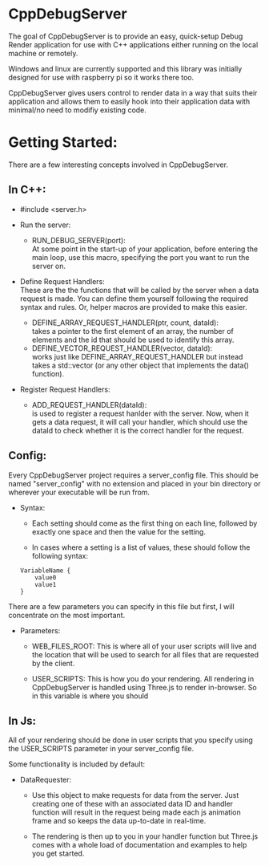 # CppDebugServer
 
The goal of CppDebugServer is to provide an easy, quick-setup Debug Render application for use with C++ applications either running on the local machine or remotely.

Windows and linux are currently supported and this library was initially designed for use with raspberry pi so it works there too.

CppDebugServer gives users control to render data in a way that suits their application and allows them to easily hook into their application data with minimal/no need to modifiy existing code. 

# Getting Started:

There are a few interesting concepts involved in CppDebugServer.
## In C++:
* #include <server.h>

* Run the server: <br/>
    * RUN_DEBUG_SERVER(port): <br/>
    At some point in the start-up of your application, before entering the main loop, use this macro, specifying the port you want to run the server on.

* Define Request Handlers: <br/>
These are the the functions that will be called by the server when a data request is made. You can define them yourself following the required syntax and rules. Or, helper macros are provided to make this easier.
     * DEFINE_ARRAY_REQUEST_HANDLER(ptr, count, dataId): <br/> 
     takes a pointer to the first element of an array, the number of elements and the id that should be used to identify this array.
     * DEFINE_VECTOR_REQUEST_HANDLER(vector, dataId): <br/> 
     works just like DEFINE_ARRAY_REQUEST_HANDLER but instead takes a std::vector (or any other object that implements the data() function).

* Register Request Handlers: <br/>
     * ADD_REQUEST_HANDLER(dataId): <br/>
     is used to register a request hanlder with the server. Now, when it gets a data request, it will call your handler, which should use the dataId to check whether it is the correct handler for the request.

## Config: 
Every CppDebugServer project requires a server_config file.
This should be named "server_config" with no extension and placed in your bin directory or wherever your executable will be run from.
    
* Syntax:
    * Each setting should come as the first thing on each line, followed by exactly one space and then the value for the setting.

    * In cases where a setting is a list of values, these should follow the following syntax: <br />
     ```
     VariableName {
         value0
         value1
     }
     ```

There are a few parameters you can specify in this file but first, I will concentrate on the most important.
* Parameters:

    * WEB_FILES_ROOT: This is where all of your user scripts will live and the location that will be used to search for all files that are requested by the client.

    * USER_SCRIPTS: This is how you do your rendering. All rendering in CppDebugServer is handled using Three.js to render in-browser. So in this variable is where you should

## In Js:
All of your rendering should be done in user scripts that you specify using the USER_SCRIPTS parameter in your server_config file.

Some functionality is included by default:

* DataRequester:
    * Use this object to make requests for data from the server.
    Just creating one of these with an associated data ID and handler function will result in the request being made each js animation frame and so keeps the data up-to-date in real-time.

    * The rendering is then up to you in your handler function but Three.js comes with a whole load of documentation and examples to help you get started.
